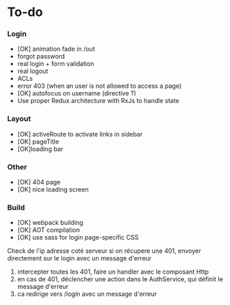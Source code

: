 # To-do #

### Login ###

- [OK] animation fade in /out
- forgot password
- real login + form validation
- real logout
- ACLs
- error 403 (when an user is not allowed to access a page)
- [OK] autofocus on username (directive ?)
- Use proper Redux architecture with RxJs to handle state


### Layout ###

- [OK] activeRoute to activate links in sidebar
- [OK] pageTitle
- [OK]loading bar


### Other ###

- [OK] 404 page
- [OK] nice loading screen


### Build ###

- [OK] webpack building
- [OK] AOT compilation
- [OK] use sass for login page-specific CSS



Check de l'ip adresse coté serveur
si on récupere une 401, envoyer directement sur le login avec un message d'erreur
1. intercepter toutes les 401, faire un handler avec le composant Http
2. en cas de 401, déclencher une action dans le AuthService, qui définit le message d'erreur
3. ca redirige vers /login avec un message d'erreur